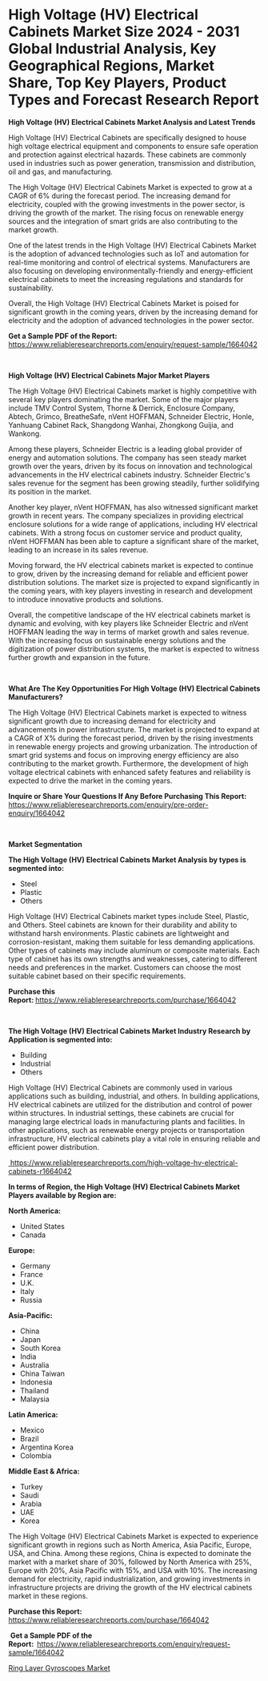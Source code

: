 <p><h1>High Voltage (HV) Electrical Cabinets Market Size 2024 - 2031 Global Industrial Analysis, Key Geographical Regions, Market Share, Top Key Players, Product Types and Forecast Research Report</h1></p><p><strong>High Voltage (HV) Electrical Cabinets Market Analysis and Latest Trends</strong></p>
<p><p>High Voltage (HV) Electrical Cabinets are specifically designed to house high voltage electrical equipment and components to ensure safe operation and protection against electrical hazards. These cabinets are commonly used in industries such as power generation, transmission and distribution, oil and gas, and manufacturing.</p><p>The High Voltage (HV) Electrical Cabinets Market is expected to grow at a CAGR of 6% during the forecast period. The increasing demand for electricity, coupled with the growing investments in the power sector, is driving the growth of the market. The rising focus on renewable energy sources and the integration of smart grids are also contributing to the market growth.</p><p>One of the latest trends in the High Voltage (HV) Electrical Cabinets Market is the adoption of advanced technologies such as IoT and automation for real-time monitoring and control of electrical systems. Manufacturers are also focusing on developing environmentally-friendly and energy-efficient electrical cabinets to meet the increasing regulations and standards for sustainability.</p><p>Overall, the High Voltage (HV) Electrical Cabinets Market is poised for significant growth in the coming years, driven by the increasing demand for electricity and the adoption of advanced technologies in the power sector.</p></p>
<p><strong>Get a Sample PDF of the Report:&nbsp;</strong> <a href="https://www.reliableresearchreports.com/enquiry/request-sample/1664042">https://www.reliableresearchreports.com/enquiry/request-sample/1664042</a></p>
<p>&nbsp;</p>
<p><strong>High Voltage (HV) Electrical Cabinets Major Market Players</strong></p>
<p><p>The High Voltage (HV) Electrical Cabinets market is highly competitive with several key players dominating the market. Some of the major players include TMV Control System, Thorne & Derrick, Enclosure Company, Abtech, Grimco, BreatheSafe, nVent HOFFMAN, Schneider Electric, Honle, Yanhuang Cabinet Rack, Shangdong Wanhai, Zhongkong Guijia, and Wankong.</p><p>Among these players, Schneider Electric is a leading global provider of energy and automation solutions. The company has seen steady market growth over the years, driven by its focus on innovation and technological advancements in the HV electrical cabinets industry. Schneider Electric's sales revenue for the segment has been growing steadily, further solidifying its position in the market.</p><p>Another key player, nVent HOFFMAN, has also witnessed significant market growth in recent years. The company specializes in providing electrical enclosure solutions for a wide range of applications, including HV electrical cabinets. With a strong focus on customer service and product quality, nVent HOFFMAN has been able to capture a significant share of the market, leading to an increase in its sales revenue.</p><p>Moving forward, the HV electrical cabinets market is expected to continue to grow, driven by the increasing demand for reliable and efficient power distribution solutions. The market size is projected to expand significantly in the coming years, with key players investing in research and development to introduce innovative products and solutions.</p><p>Overall, the competitive landscape of the HV electrical cabinets market is dynamic and evolving, with key players like Schneider Electric and nVent HOFFMAN leading the way in terms of market growth and sales revenue. With the increasing focus on sustainable energy solutions and the digitization of power distribution systems, the market is expected to witness further growth and expansion in the future.</p></p>
<p>&nbsp;</p>
<p><strong>What Are The Key Opportunities For High Voltage (HV) Electrical Cabinets Manufacturers?</strong></p>
<p><p>The High Voltage (HV) Electrical Cabinets market is expected to witness significant growth due to increasing demand for electricity and advancements in power infrastructure. The market is projected to expand at a CAGR of X% during the forecast period, driven by the rising investments in renewable energy projects and growing urbanization. The introduction of smart grid systems and focus on improving energy efficiency are also contributing to the market growth. Furthermore, the development of high voltage electrical cabinets with enhanced safety features and reliability is expected to drive the market in the coming years.</p></p>
<p><strong>Inquire or Share Your Questions If Any Before Purchasing This Report:</strong> <a href="https://www.reliableresearchreports.com/enquiry/pre-order-enquiry/1664042">https://www.reliableresearchreports.com/enquiry/pre-order-enquiry/1664042</a></p>
<p>&nbsp;</p>
<p><strong>Market Segmentation</strong></p>
<p><strong>The High Voltage (HV) Electrical Cabinets Market Analysis by types is segmented into:</strong></p>
<p><ul><li>Steel</li><li>Plastic</li><li>Others</li></ul></p>
<p><p>High Voltage (HV) Electrical Cabinets market types include Steel, Plastic, and Others. Steel cabinets are known for their durability and ability to withstand harsh environments. Plastic cabinets are lightweight and corrosion-resistant, making them suitable for less demanding applications. Other types of cabinets may include aluminum or composite materials. Each type of cabinet has its own strengths and weaknesses, catering to different needs and preferences in the market. Customers can choose the most suitable cabinet based on their specific requirements.</p></p>
<p><strong>Purchase this Report:&nbsp;</strong><a href="https://www.reliableresearchreports.com/purchase/1664042">https://www.reliableresearchreports.com/purchase/1664042</a></p>
<p>&nbsp;</p>
<p><strong>The High Voltage (HV) Electrical Cabinets Market Industry Research by Application is segmented into:</strong></p>
<p><ul><li>Building</li><li>Industrial</li><li>Others</li></ul></p>
<p><p>High Voltage (HV) Electrical Cabinets are commonly used in various applications such as building, industrial, and others. In building applications, HV electrical cabinets are utilized for the distribution and control of power within structures. In industrial settings, these cabinets are crucial for managing large electrical loads in manufacturing plants and facilities. In other applications, such as renewable energy projects or transportation infrastructure, HV electrical cabinets play a vital role in ensuring reliable and efficient power distribution.</p></p>
<p><a href="https://www.reliableresearchreports.com/high-voltage-hv-electrical-cabinets-r1664042">&nbsp;https://www.reliableresearchreports.com/high-voltage-hv-electrical-cabinets-r1664042</a></p>
<p><strong>In terms of Region, the High Voltage (HV) Electrical Cabinets Market Players available by Region are:</strong></p>
<p>
    <p> <strong> North America: </strong>
        <ul>
            <li>United States</li>
            <li>Canada</li>
        </ul>
        </p> 
    <p> <strong> Europe: </strong>
        <ul>
            <li>Germany</li>
            <li>France</li>
            <li>U.K.</li>
            <li>Italy</li>
            <li>Russia</li>
        </ul>
        </p> 
    <p> <strong> Asia-Pacific: </strong>
        <ul>
            <li>China</li>
            <li>Japan</li>
            <li>South Korea</li>
            <li>India</li>
            <li>Australia</li>
            <li>China Taiwan</li>
            <li>Indonesia</li>
            <li>Thailand</li>
            <li>Malaysia</li>
        </ul>
        </p> 
    <p> <strong> Latin America: </strong>
        <ul>
            <li>Mexico</li>
            <li>Brazil</li>
            <li>Argentina Korea</li>
            <li>Colombia</li>
        </ul>
        </p> 
    <p> <strong> Middle East & Africa: </strong>
        <ul>
            <li>Turkey</li>
            <li>Saudi</li>
            <li>Arabia</li>
            <li>UAE</li>
            <li>Korea</li>
        </ul>
    </p>
    </p>
<p><p>The High Voltage (HV) Electrical Cabinets Market is expected to experience significant growth in regions such as North America, Asia Pacific, Europe, USA, and China. Among these regions, China is expected to dominate the market with a market share of 30%, followed by North America with 25%, Europe with 20%, Asia Pacific with 15%, and USA with 10%. The increasing demand for electricity, rapid industrialization, and growing investments in infrastructure projects are driving the growth of the HV electrical cabinets market in these regions.</p></p>
<p><strong>Purchase this Report: </strong><a href="https://www.reliableresearchreports.com/purchase/1664042">https://www.reliableresearchreports.com/purchase/1664042</a></p>
<p>&nbsp;<strong>Get a Sample PDF of the Report:&nbsp;&nbsp;</strong><a href="https://www.reliableresearchreports.com/enquiry/request-sample/1664042">https://www.reliableresearchreports.com/enquiry/request-sample/1664042</a></p>
<p><strong></strong></p>
<p><p><a href="https://github.com/ofpaqrof92/Market-Research-Report-List-1/blob/main/ring-layer-gyroscopes-market.md">Ring Layer Gyroscopes Market</a></p></p>